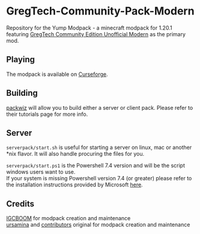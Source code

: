 # GregTech-Community-Pack-Modern

Repository for the Yump Modpack - a minecraft modpack for 1.20.1 featuring [GregTech Community Edition Unofficial Modern](https://github.com/GregTechCEu/GregTech-Modern) as the primary mod.

## Playing

The modpack is available on [Curseforge](https://legacy.curseforge.com/minecraft/modpacks/gregtech-community-pack-modern).

## Building

[packwiz](https://packwiz.infra.link/) will allow you to build either a server or client pack.
Please refer to their tutorials page for more info.

## Server

`serverpack/start.sh` is useful for starting a server on linux, mac or another \*nix flavor. It will also handle procuring the files for you.

`serverpack/start.ps1` is the Powershell 7.4 version and will be the script windows users want to use.<br/>
If your system is missing Powershell version 7.4 (or greater) please refer to the installation instructions provided
by Microsoft [here](https://learn.microsoft.com/en-us/powershell/scripting/install/installing-powershell-on-windows?view=powershell-7.4).

## Credits

[IGCBOOM](https://github.com/IGCBOOM) for modpack creation and maintenance<br/>
[ursamina](https://github.com/ursamina) and [contributors](https://github.com/GregTechCEu/GregTech-Modern-Community-Pack/graphs/contributors) original for modpack creation and maintenance<br/>

